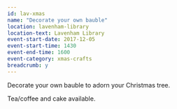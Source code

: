 ```yaml
---
id: lav-xmas
name: "Decorate your own bauble"
location: lavenham-library
location-text: Lavenham Library
event-start-date: 2017-12-05
event-start-time: 1430
event-end-time: 1600
event-category: xmas-crafts
breadcrumb: y
---
```


Decorate your own bauble to adorn your Christmas tree.

Tea/coffee and cake available.
